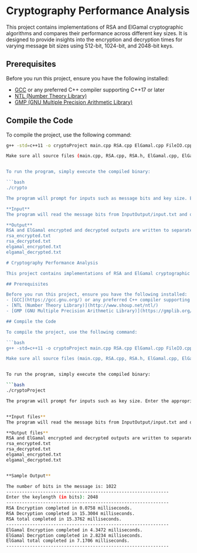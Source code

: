 # Cryptography Performance Analysis

This project contains implementations of RSA and ElGamal cryptographic algorithms and compares their performance across different key sizes. It is designed to provide insights into the encryption and decryption times for varying message bit sizes using 512-bit, 1024-bit, and 2048-bit keys.

## Prerequisites

Before you run this project, ensure you have the following installed:
- [GCC](https://gcc.gnu.org/) or any preferred C++ compiler supporting C++17 or later
- [NTL (Number Theory Library)](http://www.shoup.net/ntl/)
- [GMP (GNU Multiple Precision Arithmetic Library)](https://gmplib.org/)

## Compile the Code

To compile the project, use the following command:

```bash
g++ -std=c++11 -o cryptoProject main.cpp RSA.cpp ElGamal.cpp FileIO.cpp -lntl -lgmp

Make sure all source files (main.cpp, RSA.cpp, RSA.h, ElGamal.cpp, ElGamal.h, FileIO.cpp, FileIO.h) are in the same directory and that the paths to the NTL and GMP libraries are correctly configured in your system's environment.


To run the program, simply execute the compiled binary:

```bash
./crypto

The program will prompt for inputs such as message bits and key size. Enter the appropriate values to see the performance metrics for RSA and ElGamal algorithms.

**Input**
The program will read the message bits from InputOutput/input.txt and output the encrypted and decrypted texts into their respective files in the InputOutput folder.

**Output**
RSA and ElGamal encrypted and decrypted outputs are written to separate files:
rsa_encrypted.txt
rsa_decrypted.txt
elgamal_encrypted.txt
elgamal_decrypted.txt

# Cryptography Performance Analysis

This project contains implementations of RSA and ElGamal cryptographic algorithms and compares their performance across different key sizes. It is designed to provide insights into the encryption and decryption times for varying message bit sizes using 512-bit, 1024-bit, and 2048-bit keys.

## Prerequisites

Before you run this project, ensure you have the following installed:
- [GCC](https://gcc.gnu.org/) or any preferred C++ compiler supporting C++17 or later
- [NTL (Number Theory Library)](http://www.shoup.net/ntl/)
- [GMP (GNU Multiple Precision Arithmetic Library)](https://gmplib.org/)

## Compile the Code

To compile the project, use the following command:

```bash
g++ -std=c++11 -o cryptoProject main.cpp RSA.cpp ElGamal.cpp FileIO.cpp -lntl -lgmp

Make sure all source files (main.cpp, RSA.cpp, RSA.h, ElGamal.cpp, ElGamal.h, FileIO.cpp, FileIO.h) are in the same directory and that the paths to the NTL and GMP libraries are correctly configured in your system's environment.


To run the program, simply execute the compiled binary:

```bash
./cryptoProject

The program will prompt for inputs such as key size. Enter the appropriate values to see the performance metrics for RSA and ElGamal algorithms.


**Input files**
The program will read the message bits from InputOutput/input.txt and output the encrypted and decrypted texts into their respective files in the InputOutput folder.

**Output files**
RSA and ElGamal encrypted and decrypted outputs are written to separate files:
rsa_encrypted.txt
rsa_decrypted.txt
elgamal_encrypted.txt
elgamal_decrypted.txt


**Sample Output**

The number of bits in the message is: 1022
--------------------------------------------------------------
Enter the keylength (in bits): 2048
--------------------------------------------------------------
RSA Encryption completed in 0.0758 milliseconds.
RSA Decryption completed in 15.3004 milliseconds.
RSA total completed in 15.3762 milliseconds.
--------------------------------------------------------------
ElGamal Encryption completed in 4.3472 milliseconds.
ElGamal Decryption completed in 2.8234 milliseconds.
ElGamal total completed in 7.1706 milliseconds.
--------------------------------------------------------------